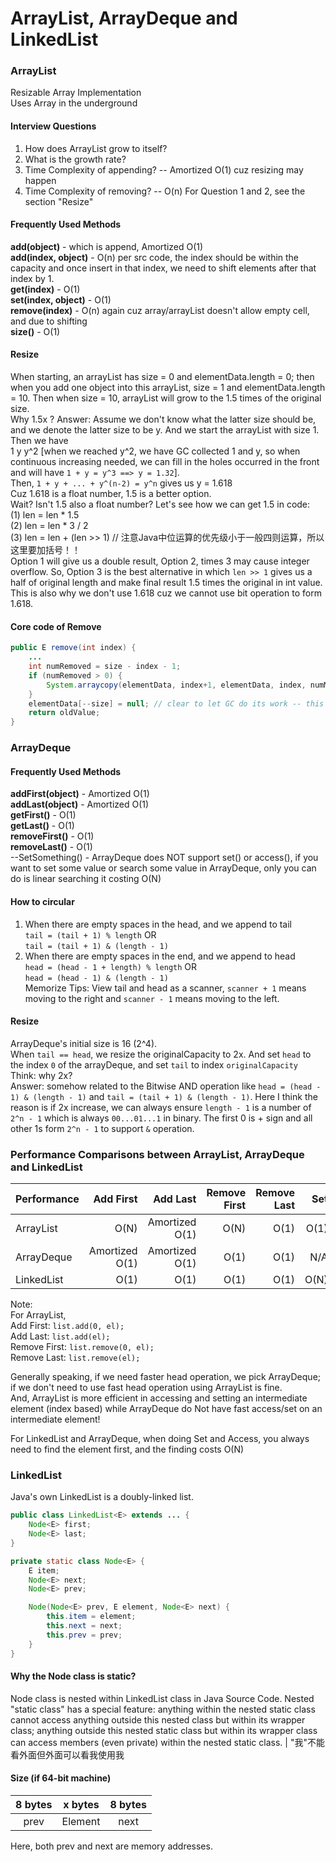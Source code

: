 # ArrayList, ArrayDeque and LinkedList

### ArrayList
Resizable Array Implementation  
Uses Array in the underground  

#### Interview Questions
1. How does ArrayList grow to itself?
2. What is the growth rate?
3. Time Complexity of appending? -- Amortized O(1) cuz resizing may happen
4. Time Complexity of removing? -- O(n)
For Question 1 and 2, see the section "Resize"

#### Frequently Used Methods
**add(object)** - which is append, Amortized O(1)   
**add(index, object)** - O(n) per src code, the index should be within the capacity and once insert in that index, we need to shift elements after that index by 1.  
**get(index)** - O(1)   
**set(index, object)** - O(1)  
**remove(index)** - O(n) again cuz array/arrayList doesn't allow empty cell, and due to shifting  
**size()** - O(1)

#### Resize
When starting, an arrayList has size = 0 and elementData.length = 0; then when you add one object into this arrayList, size = 1 and elementData.length = 10. Then when size = 10, arrayList will grow to the 1.5 times of the original size.  
Why 1.5x ?
Answer: Assume we don't know what the latter size should be, and we denote the latter size to be y. And we start the arrayList with size 1. Then we have  
1 y y^2  [when we reached y^2, we have GC collected 1 and y, so when continuous increasing needed, we can fill in the holes occurred in the front and will have ```1 + y = y^3 ==> y = 1.32```].  
Then, ```1 + y + ... + y^(n-2) = y^n``` gives us y = 1.618  
Cuz 1.618 is a float number, 1.5 is a better option.  
Wait? Isn't 1.5 also a float number? Let's see how we can get 1.5 in code:  
(1) len = len * 1.5  
(2) len = len * 3 / 2  
(3) len = len + (len >> 1) // 注意Java中位运算的优先级小于一般四则运算，所以这里要加括号！！  
Option 1 will give us a double result, Option 2, times 3 may cause integer overflow. So, Option 3 is the best alternative in which ```len >> 1``` gives us a half of original length and make final result 1.5 times the original in int value. This is also why we don't use 1.618 cuz we cannot use bit operation to form 1.618.  

#### Core code of Remove
```java
public E remove(int index) {
	...
	int numRemoved = size - index - 1;
	if (numRemoved > 0) {
		System.arraycopy(elementData, index+1, elementData, index, numMoved);
	}
	elementData[--size] = null; // clear to let GC do its work -- this step is necessary otherwise memory overflow..
	return oldValue;
}
```

### ArrayDeque

#### Frequently Used Methods
**addFirst(object)** - Amortized O(1)  
**addLast(object)** - Amortized O(1)  
**getFirst()** - O(1)  
**getLast()** - O(1)  
**removeFirst()** - O(1)  
**removeLast()** - O(1)  
--SetSomething() - ArrayDeque does NOT support set() or access(), if you want
to set some value or search some value in ArrayDeque, only you can do is linear
searching it costing O(N)   

#### How to circular
1. When there are empty spaces in the head, and we append to tail  
```tail = (tail + 1) % length``` OR  
```tail = (tail + 1) & (length - 1)```  
2. When there are empty spaces in the end, and we append to head  
```head = (head - 1 + length) % length``` OR  
```head = (head - 1) & (length - 1)```  
Memorize Tips: View tail and head as a scanner, ```scanner + 1``` means moving to the right and ```scanner - 1``` means moving to the left.


#### Resize
ArrayDeque's initial size is 16 (2^4).  
When ```tail == head```, we resize the originalCapacity to 2x. And set ```head``` to the index ```0``` of the arrayDeque, and set ```tail``` to index ```originalCapacity```  
Think: why 2x?  
Answer: somehow related to the Bitwise AND operation like ```head = (head - 1) & (length - 1)``` and ```tail = (tail + 1) & (length - 1)```. Here I think the reason is if 2x increase, we can always ensure ```length - 1``` is a number of ```2^n - 1``` which is always ```00...01...1``` in binary. The first 0 is + sign and all other 1s form ```2^n - 1``` to support ```&``` operation.  


### Performance Comparisons between ArrayList, ArrayDeque and LinkedList
| Performance   | Add First       | Add Last      | Remove First  | Remove Last | Set | Access |
| ------------- |----------------:| -------------:|--------------:|------------:|----:|-------:|
| ArrayList     |  O(N)           | Amortized O(1)| O(N)          |   O(1)      |O(1) | O(1)   |
| ArrayDeque    |  Amortized O(1) | Amortized O(1)| O(1)          |   O(1)      |N/A  | N/A    |
| LinkedList    |  O(1)           | O(1)          | O(1)          |   O(1)      |O(N) | O(N)   |

Note:  
For ArrayList,  
Add First: ```list.add(0, el);```  
Add Last: ```list.add(el);```  
Remove First: ```list.remove(0, el);```  
Remove Last: ```list.remove(el);```  

Generally speaking, if we need faster head operation, we pick ArrayDeque; if we don't need to use fast head operation using ArrayList is fine.  
And, ArrayList is more efficient in accessing and setting an intermediate element (index based) while ArrayDeque do Not have fast access/set on an intermediate element!  

For LinkedList and ArrayDeque, when doing Set and Access, you always need to find the element first, and the finding costs O(N)  


### LinkedList
Java's own LinkedList is a doubly-linked list.  
```java
public class LinkedList<E> extends ... {
	Node<E> first;
	Node<E> last;
}
```
```java
private static class Node<E> {
	E item;
	Node<E> next;
	Node<E> prev;

	Node(Node<E> prev, E element, Node<E> next) {
		this.item = element;
		this.next = next;
		this.prev = prev;
	}
}
```

#### Why the Node class is static?
Node class is nested within LinkedList class in Java Source Code. Nested "static class" has a special feature: anything within the nested static class cannot access anything outside this nested class but within its wrapper class; anything outside this nested static class but within its wrapper class can access members (even private) within the nested static class.  | "我"不能看外面但外面可以看我使用我

#### Size (if 64-bit machine)
| 8 bytes | x bytes | 8 bytes |
|:-------:|:-------:|:-------:|
| prev    | Element | next    |  

Here, both prev and next are memory addresses.  
